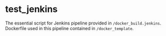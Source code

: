 # test_jenkins
The essential script for Jenkins pipeline provided in `/docker_build.jenkins`.
Dockerfile used in this pipeline contained in `/docker_template`.
